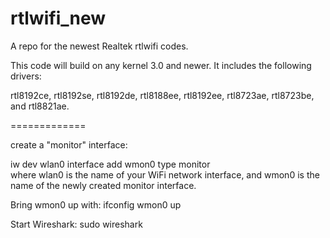 rtlwifi_new
===========

A repo for the newest Realtek rtlwifi codes.

This code will build on any kernel 3.0 and newer. It includes the following drivers:

rtl8192ce, rtl8192se, rtl8192de, rtl8188ee, rtl8192ee, rtl8723ae, rtl8723be, and rtl8821ae.


=============

create a "monitor" interface:

iw dev wlan0 interface add wmon0 type monitor  
where wlan0 is the name of your WiFi network interface, and wmon0 is the name of the newly created monitor interface. 

Bring wmon0 up with:
ifconfig wmon0 up  

Start Wireshark:
sudo wireshark

